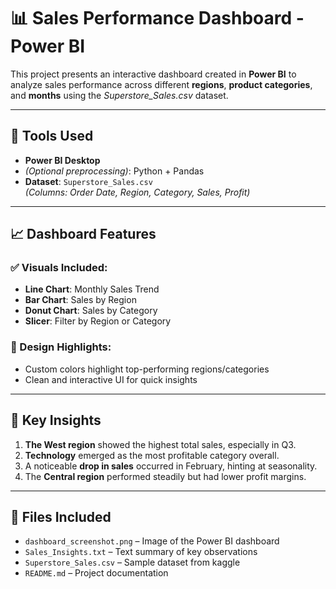 # 📊 Sales Performance Dashboard - Power BI

This project presents an interactive dashboard created in **Power BI** to analyze sales performance across different **regions**, **product categories**, and **months** using the *Superstore_Sales.csv* dataset.

---

## 🔧 Tools Used

- **Power BI Desktop**
- *(Optional preprocessing)*: Python + Pandas
- **Dataset**: `Superstore_Sales.csv`  
  *(Columns: Order Date, Region, Category, Sales, Profit)*

---

## 📈 Dashboard Features

### ✅ Visuals Included:
- **Line Chart**: Monthly Sales Trend
- **Bar Chart**: Sales by Region
- **Donut Chart**: Sales by Category
- **Slicer**: Filter by Region or Category

### 🎨 Design Highlights:
- Custom colors highlight top-performing regions/categories
- Clean and interactive UI for quick insights
---

## 📌 Key Insights

1. **The West region** showed the highest total sales, especially in Q3.
2. **Technology** emerged as the most profitable category overall.
3. A noticeable **drop in sales** occurred in February, hinting at seasonality.
4. The **Central region** performed steadily but had lower profit margins.

---

## 📁 Files Included

- `dashboard_screenshot.png` – Image of the Power BI dashboard
- `Sales_Insights.txt` – Text summary of key observations
- `Superstore_Sales.csv` – Sample dataset from kaggle
- `README.md` – Project documentation

